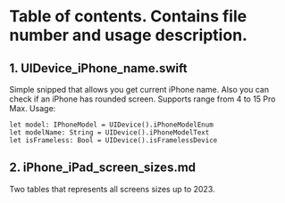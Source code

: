 # Table of contents. Contains file number and usage description.

## 1. UIDevice_iPhone_name.swift
Simple snipped that allows you get current iPhone name.
Also you can check if an iPhone has rounded screen.
Supports range from 4 to 15 Pro Max. Usage:
```
let model: IPhoneModel = UIDevice().iPhoneModelEnum
let modelName: String = UIDevice().iPhoneModelText
let isFrameless: Bool = UIDevice().isFramelessDevice
```

## 2. iPhone_iPad_screen_sizes.md
Two tables that represents all screens sizes up to 2023.
